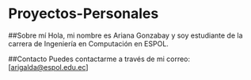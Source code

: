 # Proyectos-Personales
##Sobre mí
Hola, mi nombre es Ariana Gonzabay y soy estudiante de la carrera de Ingeniería en Computación en ESPOL.


##Contacto
Puedes contactarme a través de mi correo: [arigalda@espol.edu.ec]
